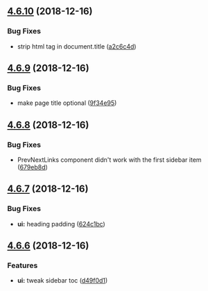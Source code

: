 ## [4.6.10](https://github.com/leptosia/docute/compare/v4.6.9...v4.6.10) (2018-12-16)


### Bug Fixes

* strip html tag in document.title ([a2c6c4d](https://github.com/leptosia/docute/commit/a2c6c4d))

## [4.6.9](https://github.com/leptosia/docute/compare/v4.6.8...v4.6.9) (2018-12-16)


### Bug Fixes

* make page title optional ([9f34e95](https://github.com/leptosia/docute/commit/9f34e95))

## [4.6.8](https://github.com/leptosia/docute/compare/v4.6.7...v4.6.8) (2018-12-16)


### Bug Fixes

* PrevNextLinks component didn't work with the first sidebar item ([679eb8d](https://github.com/leptosia/docute/commit/679eb8d))

## [4.6.7](https://github.com/leptosia/docute/compare/v4.6.6...v4.6.7) (2018-12-16)


### Bug Fixes

* **ui:** heading padding ([624c1bc](https://github.com/leptosia/docute/commit/624c1bc))

## [4.6.6](https://github.com/leptosia/docute/compare/v4.6.5...v4.6.6) (2018-12-16)


### Features

* **ui:** tweak sidebar toc ([d49f0d1](https://github.com/leptosia/docute/commit/d49f0d1))
